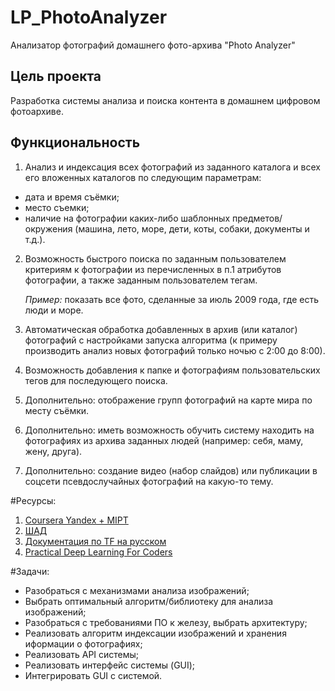 # LP_PhotoAnalyzer
Анализатор фотографий домашнего фото-архива "Photo Analyzer"

## Цель проекта
Разработка системы анализа и поиска контента в домашнем цифровом фотоархиве.

## Функциональность
1. Анализ и индексация всех фотографий из заданного каталога и всех его вложенных каталогов по следующим параметрам:
- дата и время съёмки;
- место съемки;
- наличие на фотографии каких-либо шаблонных предметов/окружения (машина, лето, море, дети, коты, собаки, документы и т.д.).
2. Возможность быстрого поиска по заданным пользователем критериям к фотографии из перечисленных в п.1 атрибутов фотографии, а также заданным пользователем тегам.

    *Пример:* показать все фото, сделанные за июль 2009 года, где есть люди и море.

3. Автоматическая обработка добавленных в архив (или каталог) фотографий с настройками запуска алгоритма (к примеру производить анализ новых фотографий только ночью с 2:00 до 8:00).
4. Возможность добавления к папке и фотографиям пользовательских тегов для последующего поиска.
5. Дополнительно: отображение групп фотографий на карте мира по месту съёмки.
6. Дополнительно: иметь возможность обучить систему находить на фотографиях из архива заданных людей (например: себя, маму, жену, друга).
7. Дополнительно: создание видео (набор слайдов) или публикации в соцсети псевдослучайных фотографий на какую-то тему.

#Ресурсы:
1. [Coursera Yandex + MIPT](https://www.coursera.org/specializations/machine-learning-data-analysis)
2. [ШАД](https://yandexdataschool.ru/edu-process/courses/machine-learning)
3. [Документация по TF на русском](https://www.asozykin.ru/courses/nnpython)
4. [Practical Deep Learning For Coders](https://course.fast.ai/)

#Задачи:
+ Разобраться с механизмами анализа изображений;
+ Выбрать оптимальный алгоритм/библиотеку для анализа изображений;
+ Разобраться с требованиями ПО к железу, выбрать архитектуру;
+ Реализовать алгоритм индексации изображений и хранения иформации о фотографиях;
+ Реализовать API системы;
+ Реализовать интерфейс системы (GUI);
+ Интегрировать GUI с системой.
